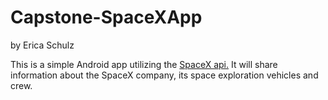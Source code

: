 # Capstone-SpaceXApp


by Erica Schulz


This is a simple Android app utilizing the [SpaceX api.](https://github.com/r-spacex/SpaceX-API/blob/master/docs/v4/README.md) It will share information about the SpaceX company, its space exploration vehicles and crew.

